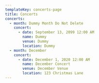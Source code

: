 ```yaml
---
templateKey: concerts-page
title: Concerts
concerts:
  - month: Dummy Month Do Not Delete
    concert:
      - date: September 13, 2099 12:00 AM
        name: Dummy
        venue: Dummy
        location: Dummy
  - month: December
    concert:
      - date: December 1, 2020 12:00 AM
        name: December Concert
        venue: December Venue
        location: 123 Christmas Lane
---
```

